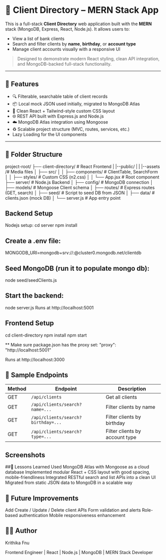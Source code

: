 # 🧾 Client Directory – MERN Stack App

This is a full-stack **Client Directory** web application built with the **MERN** stack (MongoDB, Express, React, Node.js). It allows users to:

- View a list of bank clients
- Search and filter clients by **name**, **birthday**, or **account type**
- Manage client accounts visually with a responsive UI

> Designed to demonstrate modern React styling, clean API integration, and MongoDB-backed full-stack functionality.

---

## 🚀 Features

- 🔍 Filterable, searchable table of client records
- 📦 Local mock JSON used initially, migrated to MongoDB Atlas
- 🧾 Clean React + Tailwind-style custom CSS layout
- 🌐 REST API built with Express.js and Node.js
- ☁️ MongoDB Atlas integration using Mongoose
- ♻️ Scalable project structure (MVC, routes, services, etc.)
- Lazy Loading for the UI components

---

## 📂 Folder Structure
project-root/
├── client-directory/ # React Frontend
| |--public/
| | |--assets /# Media files
│ ├── src/
│ │ ├── components/ # ClientTable, SearchForm
│ │ ├── styles/ # Custom CSS (n2.css)
│ │ └── App.jsx # Root component
├── server/ # Node.js Backend
│ ├── config/ # MongoDB connection
│ ├── models/ # Mongoose Client schema
│ ├── routes/ # Express routes (GET, search)
│ ├── seed/ # Script to seed DB from JSON
│ ├── data/ # clients.json (mock DB)
│ └── server.js # App entry point


## Backend Setup
Nodejs setup:
cd server
npm install

## Create a .env file:
MONGODB_URI=mongodb+srv://<your-username>:<your-password>@cluster0.mongodb.net/clientdb

## Seed MongoDB (run it to populate mongo db):
node seed/seedClients.js

## Start the backend:
node server.js
Runs at http://localhost:5001


## Frontend Setup
cd client-directory
npm install
npm start

** Make sure package.json has the proxy set:
"proxy": "http://localhost:5001"

Runs at http://localhost:3000


## 🧪 Sample Endpoints
| Method | Endpoint                           | Description                    |
| ------ | ---------------------------------- | ------------------------------ |
| GET    | `/api/clients`                     | Get all clients                |
| GET    | `/api/clients/search?name=...`     | Filter clients by name         |
| GET    | `/api/clients/search?birthday=...` | Filter clients by birthday     |
| GET    | `/api/clients/search?type=...`     | Filter clients by account type |

## Screenshots

##🧠 Lessons Learned
Used MongoDB Atlas with Mongoose as a cloud database
Implemented modular React + CSS layout with good spacing, mobile-friendliness
Integrated RESTful search and list APIs into a clean UI
Migrated from static JSON data to MongoDB in a scalable way

## 📝 Future Improvements
Add Create / Update / Delete client APIs
Form validation and alerts
Role-based authentication
Mobile responsiveness enhancement

## 👩‍💻 Author
Krithika Fnu

Frontend Engineer | React | Node.js | MongoDB | MERN Stack Developer